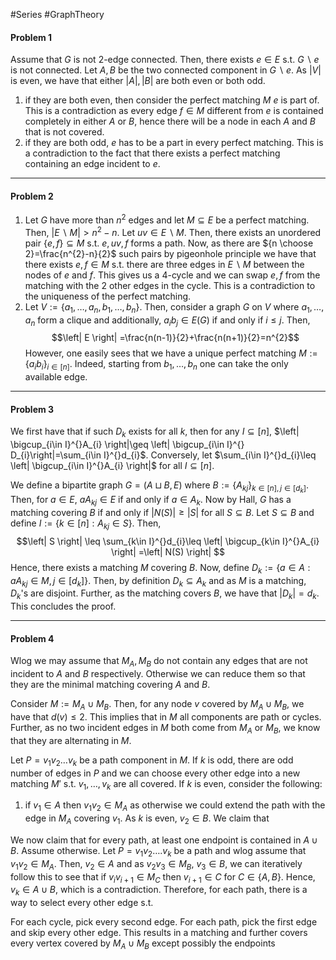 #Series #GraphTheory 

#### Problem 1
Assume that $G$ is not $2$-edge connected. Then, there exists $e\in E$ s.t. $G \backslash e$ is not connected. Let $A,B$ be the two connected component in $G \backslash e$. As $\left| V \right|$ is even, we have that either $\left| A \right|,\left| B \right|$ are both even or both odd.
1. if they are both even, then consider the perfect matching $M$ $e$ is part of. This is a contradiction as every edge $f\in M$ different from $e$ is contained completely in either $A$ or $B$, hence there will be a node in each $A$ and $B$ that is not covered. 
2. if they are both odd, $e$ has to be a part in every perfect matching. This is a contradiction to the fact that there exists a perfect matching containing an edge incident to $e$. 

---
#### Problem 2
1. Let $G$ have more than $n^{2}$ edges and let $M\subseteq E$ be a perfect matching. Then, $\left| E \backslash M \right|> n^2-n$. Let $uv\in E \backslash M$. Then, there exists an unordered pair $\{ e,f \}\subseteq M$ s.t. $e,uv,f$ forms a path. Now, as there are ${n \choose 2}=\frac{n^{2}-n}{2}$ such pairs by pigeonhole principle we have that there exists $e,f\in M$ s.t. there are three edges in $E \backslash M$ between the nodes of $e$ and $f$. This gives us a $4$-cycle and we can swap $e,f$ from the matching with the 2 other edges in the cycle. This is a contradiction to the uniqueness of the perfect matching.
2. Let $V:=\{ a_{1},\dots,a_{n},b_{1},\dots,b_{n} \}$. Then, consider a graph $G$ on $V$ where $a_{1},\dots,a_{n}$ form a clique and additionally, $a_{i}b_{j}\in E(G)$ if and only if $i\leq j$. Then, $$\left| E \right| =\frac{n(n-1)}{2}+\frac{n(n+1)}{2}=n^{2}$$However, one easily sees that we have a unique perfect matching $M:=\{ a_{i}b_{i} \}_{i\in[n]}$. Indeed, starting from $b_{1},\dots,b_{n}$ one can take the only available edge. 

---
#### Problem 3

We first have that if such $D_{k}$ exists for all $k$, then for any $I\subseteq [n]$, $\left| \bigcup_{i\in I}^{}A_{i} \right|\geq \left| \bigcup_{i\in I}^{} D_{i}\right|=\sum_{i\in I}^{}d_{i}$. Conversely, let $\sum_{i\in I}^{}d_{i}\leq \left| \bigcup_{i\in I}^{}A_{i} \right|$ for all $I\subseteq [n]$. 

We define a bipartite graph $G=(A\sqcup B,E)$ where $B:=\{ A_{kj} \}_{k\in [n],j\in [d_{k}]}$. Then, for $a\in E$, $aA_{kj}\in E$ if and only if $a\in A_{k}$. Now by Hall, $G$ has a matching covering $B$ if and only if $\left| N(S) \right|\geq \left| S \right|$ for all $S\subseteq B$. Let $S\subseteq B$ and define $I:=\{ k\in[n]:A_{kj}\in S \}$. Then, $$\left| S \right| \leq \sum_{k\in I}^{}d_{i}\leq \left| \bigcup_{k\in I}^{}A_{i} \right| =\left| N(S) \right| $$Hence, there exists a matching $M$ covering $B$. Now, define $D_{k}:=\{ a\in A: aA_{kj} \in M,j\in [d_{k}]\}$. Then, by definition $D_{k}\subseteq A_{k}$ and as $M$ is a matching, $D_{k}$'s are disjoint. Further, as the matching covers $B$, we have that $\left| D_{k} \right|=d_{k}$. This concludes the proof.

---
#### Problem 4
Wlog we may assume that $M_{A},M_{B}$ do not contain any edges that are not incident to $A$ and $B$ respectively. Otherwise we can reduce them so that they are the minimal matching covering $A$ and $B$. 

Consider $M:= M_{A}\cup M_{B}$. Then, for any node $v$ covered by $M_{A}\cup M_{B}$, we have that $d(v)\leq 2$. This implies that in $M$ all components are path or cycles. Further, as no two incident edges in $M$ both come from $M_{A}$ or $M_{B}$, we know that they are alternating in $M$. 

Let $P=v_{1}v_{2}\dots v_{k}$ be a path component in $M$. If $k$ is odd, there are odd number of edges in $P$ and we can choose every other edge into a new matching $M'$ s.t. $v_{1},\dots,v_{k}$ are all covered. If $k$ is even, consider the following:
1. if $v_{1}\in A$ then $v_{1}v_{2}\in M_{A}$ as otherwise we could extend the path with the edge in $M_{A}$ covering $v_{1}$. As $k$ is even, $v_{2}\in B$. We claim that 

We now claim that for every path, at least one endpoint is contained in $A\cup B$. Assume otherwise. Let $P=v_{1}v_{2}\dots.v_{k}$ be a path and wlog assume that $v_{1}v_{2}\in M_{A}$. Then, $v_{2}\in A$ and as $v_{2}v_{3}\in M_{B}$, $v_{3}\in B$, we can iteratively follow this to see that if $v_{i}v_{i+1}\in M_{C}$ then $v_{i+1}\in C$ for $C\in \{ A,B \}$. Hence, $v_{k}\in A\cup B$, which is a contradiction. Therefore, for each path, there is a way to select every other edge s.t. 

For each cycle, pick every second edge. For each path, pick the first edge and skip every other edge. This results in a matching and further covers every vertex covered by $M_{A}\cup M_{B}$ except possibly the endpoints 